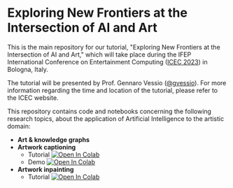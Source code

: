 # Exploring New Frontiers at the Intersection of AI and Art

This is the main repository for our tutorial, "Exploring New Frontiers at the Intersection of AI and Art," which will take place during the IFEP International Conference on Entertainment Computing ([ICEC 2023](https://icec23.cs.unibo.it/)) in Bologna, Italy.

The tutorial will be presented by Prof. Gennaro Vessio ([@gvessio](https://github.com/gvessio)). For more information regarding the time and location of the tutorial, please refer to the ICEC website.

This repository contains code and notebooks concerning the following research topics, about the application of Artificial Intelligence to the artistic domain:

* **Art & knowledge graphs**
* **Artwork captioning**
  * Tutorial <a target="_blank" href="https://colab.research.google.com/github/CILAB-ArtGraph/ai-art-tutorial/blob/main/captioning/vlp_fine_tuning.ipynb"><img src="https://colab.research.google.com/assets/colab-badge.svg" alt="Open In Colab"/></a>
  * Demo <a target="_blank" href="https://colab.research.google.com/github/CILAB-ArtGraph/ai-art-tutorial/blob/main/captioning/demo.ipynb"><img src="https://colab.research.google.com/assets/colab-badge.svg" alt="Open In Colab"/></a>
* **Artwork inpainting**
  * Tutorial <a target="_blank" href="https://colab.research.google.com/github/CILAB-ArtGraph/ai-art-tutorial/blob/main/inpainting/in_painting_with_stable_diffusion_using_%F0%9F%A7%A8diffusers.ipynb"><img src="https://colab.research.google.com/assets/colab-badge.svg" alt="Open In Colab"/></a>
